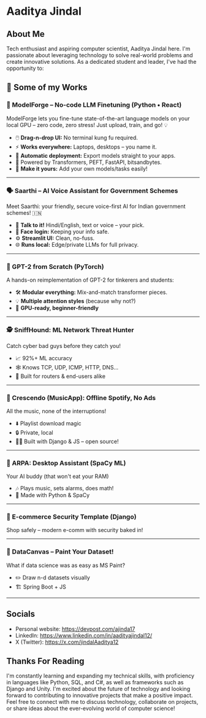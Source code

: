 # Aaditya Jindal
## About Me
Tech enthusiast and aspiring computer scientist, Aaditya Jindal here. I'm passionate about leveraging technology to solve real-world problems and create innovative solutions.
As a dedicated student and leader, I've had the opportunity to:

## 🚀 Some of my Works

### 🧩 ModelForge – No-code LLM Finetuning (Python • React)
ModelForge lets you fine-tune state-of-the-art language models on your local GPU – zero code, zero stress! Just upload, train, and go! 💡
- 🖱️ **Drag-n-drop UI:** No terminal kung fu required.
- ⚡ **Works everywhere:** Laptops, desktops – you name it.
- 🤖 **Automatic deployment:** Export models straight to your apps.
- 🔌 Powered by Transformers, PEFT, FastAPI, bitsandbytes.
- 🔧 **Make it yours:** Add your own models/tasks easily!

---

### 🗣️ Saarthi – AI Voice Assistant for Government Schemes
Meet Saarthi: your friendly, secure voice-first AI for Indian government schemes! 🇮🇳
- 💬 **Talk to it!** Hindi/English, text or voice – your pick.
- 🔐 **Face login:** Keeping your info safe.
- ⚙️ **Streamlit UI:** Clean, no-fuss.
- 🌐 **Runs local:** Edge/private LLMs for full privacy.

---

### 🧠 GPT-2 from Scratch (PyTorch)
A hands-on reimplementation of GPT-2 for tinkerers and students:
- 🛠️ **Modular everything:** Mix-and-match transformer pieces.
- 💡 **Multiple attention styles** (because why not?)
- 🚀 **GPU-ready, beginner-friendly**

---

### 🕵️ SniffHound: ML Network Threat Hunter
Catch cyber bad guys before they catch you!
- 📈 92%+ ML accuracy
- 🕸️ Knows TCP, UDP, ICMP, HTTP, DNS...
- 🔬 Built for routers & end-users alike

---

### 🎵 Crescendo (MusicApp): Offline Spotify, No Ads
All the music, none of the interruptions!
- ⬇️ Playlist download magic
- 🔒 Private, local
- 🧑‍💻 Built with Django & JS – open source!

---

### 🤖 ARPA: Desktop Assistant (SpaCy ML)
Your AI buddy (that won't eat your RAM)
- 🎶 Plays music, sets alarms, does math!
- 🐍 Made with Python & SpaCy

---

### 🏪 E-commerce Security Template (Django)
Shop safely – modern e-comm with security baked in!

---

### 🎨 DataCanvas – Paint Your Dataset!
What if data science was as easy as MS Paint?
- ✏️ Draw n-d datasets visually
- 🏗️ Spring Boot + JS

---

## Socials
- Personal website: https://devpost.com/ajinda17
- LinkedIn: https://www.linkedin.com/in/aadityajindal12/
- X (Twitter): https://x.com/jindalAaditya12

## Thanks For Reading
I'm constantly learning and expanding my technical skills, with proficiency in languages like Python, SQL, and C#, as well as frameworks such as Django and Unity. I'm excited about the future of technology and looking forward to contributing to innovative projects that make a positive impact.
Feel free to connect with me to discuss technology, collaborate on projects, or share ideas about the ever-evolving world of computer science!
